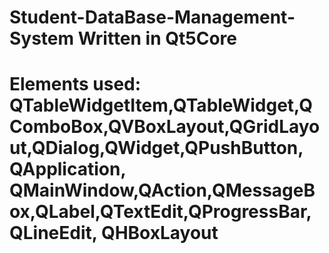 # Student-DataBase-Management-System Written in Qt5Core
# Elements used: QTableWidgetItem,QTableWidget,QComboBox,QVBoxLayout,QGridLayout,QDialog,QWidget,QPushButton, QApplication, QMainWindow,QAction,QMessageBox,QLabel,QTextEdit,QProgressBar,QLineEdit, QHBoxLayout